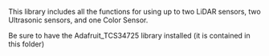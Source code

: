 This library includes all the functions for using up to two LiDAR 
sensors, two Ultrasonic sensors, and one Color Sensor.

Be sure to have the Adafruit_TCS34725 library installed (it is contained
 in this folder)  